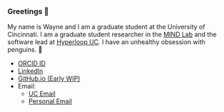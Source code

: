 ### Greetings 👋

My name is Wayne and I am a graduate student at the University of Cincinnati.
I am a graduate student researcher in the [MIND Lab](https://eecs.ceas.uc.edu/MIND) and the software lead at [Hyperloop UC](https://www.hyperloopuc.com/).
I have an unhealthy obsession with penguins. 🐧

- [ORCID ID](https://orcid.org/0000-0003-1516-5898)
- [LinkedIn](https://www.linkedin.com/in/wayne-stegner/)
- [GitHub.io (Early WIP)](https://stegnerw.github.io/)
- Email:
  - [UC Email](mailto:stegnewe@mail.uc.edu)
  - [Personal Email](mailto:wayne.stegner@protonmail.com)
